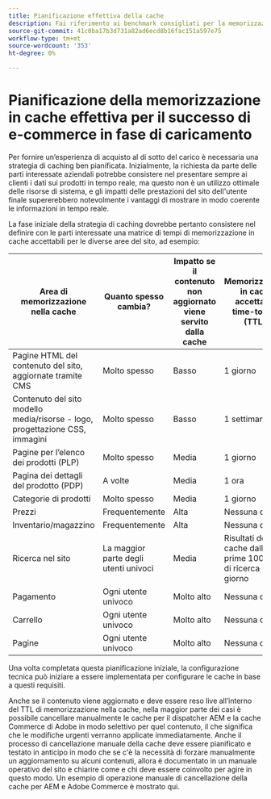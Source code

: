 ```yaml
---
title: Pianificazione effettiva della cache
description: Fai riferimento ai benchmark consigliati per la memorizzazione in cache per garantire il successo del sito sotto carico.
source-git-commit: 41c0ba17b3d731a82ad6ecd8b16fac151a597e75
workflow-type: tm+mt
source-wordcount: '353'
ht-degree: 0%

---
```



# Pianificazione della memorizzazione in cache effettiva per il successo di e-commerce in fase di caricamento

Per fornire un’esperienza di acquisto al di sotto del carico è necessaria una strategia di caching ben pianificata. Inizialmente, la richiesta da parte delle parti interessate aziendali potrebbe consistere nel presentare sempre ai clienti i dati sui prodotti in tempo reale, ma questo non è un utilizzo ottimale delle risorse di sistema, e gli impatti delle prestazioni del sito dell&#39;utente finale supererebbero notevolmente i vantaggi di mostrare in modo coerente le informazioni in tempo reale.

La fase iniziale della strategia di caching dovrebbe pertanto consistere nel definire con le parti interessate una matrice di tempi di memorizzazione in cache accettabili per le diverse aree del sito, ad esempio:

| Area di memorizzazione nella cache | Quanto spesso cambia? | Impatto se il contenuto non aggiornato viene servito dalla cache | Memorizzazione in cache accettabile time-to-live (TTL)? |
|---------------------------------------------------------------|--------------------|-------------------------------------------|-----------------------------------------------------|
| Pagine HTML del contenuto del sito, aggiornate tramite CMS | Molto spesso | Basso | 1 giorno |
| Contenuto del sito modello media/risorse - logo, progettazione CSS, immagini | Molto spesso | Basso | 1 settimana |
| Pagine per l’elenco dei prodotti (PLP) | Molto spesso | Media | 1 giorno |
| Pagina dei dettagli del prodotto (PDP) | A volte | Media | 1 ora |
| Categorie di prodotti | Molto spesso | Media | 1 giorno |
| Prezzi | Frequentemente | Alta | Nessuna cache |
| Inventario/magazzino | Frequentemente | Alta | Nessuna cache |
| Ricerca nel sito | La maggior parte degli utenti univoci | Media | Risultati della cache dalle prime 100 frasi di ricerca per 1 giorno |
| Pagamento | Ogni utente univoco | Molto alto | Nessuna cache |
| Carrello | Ogni utente univoco | Molto alto | Nessuna cache |
| Pagine | Ogni utente univoco | Molto alto | Nessuna cache |

Una volta completata questa pianificazione iniziale, la configurazione tecnica può iniziare a essere implementata per configurare le cache in base a questi requisiti.

Anche se il contenuto viene aggiornato e deve essere reso live all’interno del TTL di memorizzazione nella cache, nella maggior parte dei casi è possibile cancellare manualmente le cache per il dispatcher AEM e la cache Commerce di Adobe in modo selettivo per quel contenuto, il che significa che le modifiche urgenti verranno applicate immediatamente. Anche il processo di cancellazione manuale della cache deve essere pianificato e testato in anticipo in modo che se c&#39;è la necessità di forzare manualmente un aggiornamento su alcuni contenuti, allora è documentato in un manuale operativo del sito e chiarire come e chi deve essere coinvolto per agire in questo modo. Un esempio di operazione manuale di cancellazione della cache per AEM e Adobe Commerce è mostrato qui.
